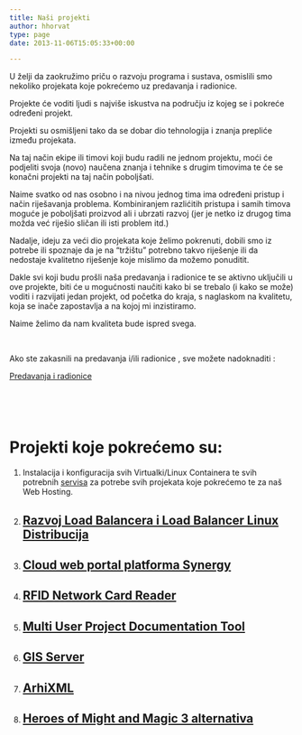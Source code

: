 ```yaml
---
title: Naši projekti
author: hhorvat
type: page
date: 2013-11-06T15:05:33+00:00

---
```

U želji da zaokružimo priču o razvoju programa i sustava, osmislili smo nekoliko projekata koje pokrećemo uz predavanja i radionice.

Projekte će voditi ljudi s najviše iskustva na području iz kojeg se i pokreće određeni projekt.

Projekti su osmišljeni tako da se dobar dio tehnologija i znanja prepliće između projekata.

Na taj način ekipe ili timovi koji budu radili ne jednom projektu, moći će podjeliti svoja (novo) naučena znanja i tehnike s drugim timovima te će se konačni projekti na taj način poboljšati.

Naime svatko od nas osobno i na nivou jednog tima ima određeni pristup i način riješavanja problema. Kombiniranjem razlićitih pristupa i samih timova moguće je poboljšati proizvod ali i ubrzati razvoj (jer je netko iz drugog tima možda već riješio sličan ili isti problem itd.)

Nadalje, ideju za veći dio projekata koje želimo pokrenuti, dobili smo iz potrebe ili spoznaje da je na &#8220;tržištu&#8221; potrebno takvo riješenje ili da nedostaje kvalitetno riješenje koje mislimo da možemo ponuditit.

Dakle svi koji budu prošli naša predavanja i radionice te se aktivno uključili u ove projekte, biti će u mogućnosti naučiti kako bi se trebalo (i kako se može) voditi i razvijati jedan projekt, od početka do kraja, s naglaskom na kvalitetu, koja se inače zapostavlja a na kojoj mi inzistiramo.

Naime želimo da nam kvaliteta bude ispred svega.

&nbsp;

Ako ste zakasnili na predavanja i/ili radionice , sve možete nadoknaditi :

[Predavanja i radionice][1]

&nbsp;

&nbsp;

# Projekti koje pokrećemo su:

  1. Instalacija i konfiguracija svih Virtualki/Linux Containera te svih potrebnih [servisa][2] za potrebe svih projekata koje pokrećemo te za naš Web Hosting.
  2. ## [Razvoj Load Balancera i Load Balancer Linux Distribucija][3]

  3. ## [Cloud web portal platforma Synergy][4]

  4. ## [RFID Network Card Reader][5]

  5. ## [Multi User Project Documentation Tool][6]

  6. ## [GIS Server][7]

  7. ## [ArhiXML][8]

  8. ## [Heroes of Might and Magic 3 alternativa][9]

 [1]: https://www.opensource-osijek.org/wordpress/predavanja/ "Predavanja i radionice"
 [2]: https://www.opensource-osijek.org/wordpress/koristeni-alati/ "Korišteni alati"
 [3]: https://www.opensource-osijek.org/wordpress/razvoj-load-balancera/ "Razvoj Load Balancera"
 [4]: https://www.opensource-osijek.org/wordpress/razvoj-cloud-web-portal-platforme-synergy/ "Razvoj cloud web portal platforme Synergy"
 [5]: https://www.opensource-osijek.org/wordpress/rfid-network-card-reader/ "RFID Network Card Reader"
 [6]: https://www.opensource-osijek.org/wordpress/multi-user-documentation-tool/ "Multi User Documentation Tool"
 [7]: https://www.opensource-osijek.org/wordpress/gis-server/ "GIS Server"
 [8]: https://www.opensource-osijek.org/wordpress/arhixml/ "ArhiXML"
 [9]: https://www.opensource-osijek.org/wordpress/heroes-of-might-and-magic-3-alternative/ "Heroes of Might and Magic 3 alternative"